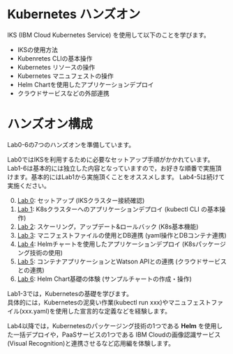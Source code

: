 # Kubernetes ハンズオン
IKS (IBM Cloud Kubernetes Service) を使用して以下のことを学びます。

- IKSの使用方法
- Kubenretes CLIの基本操作
- Kubernetes リソースの操作
- Kubernetes マニュフェストの操作
- Helm Chartを使用したアプリケーションデプロイ
- クラウドサービスなどの外部連携

# ハンズオン構成 
Lab0-6の7つのハンズオンを準備しています。

Lab0ではIKSを利用するために必要なセットアップ手順がかかれています。  
Lab1-6は基本的には独立した内容となっていますので，お好きな順番で実施頂けます。基本的にはLab1から実施頂くことをオススメします。
Lab4-5は続けて実施ください。

0. [Lab 0](Lab0): セットアップ (IKSクラスター接続確認)
1. [Lab 1](Lab1): K8sクラスターへのアプリケーションデプロイ (kubectl CLI の基本操作)
2. [Lab 2](Lab2): スケーリング，アップデート&ロールバック (K8s基本機能)
3. [Lab 3](Lab3): マニフェストファイルの使用とDB連携 (yaml操作とDBコンテナ連携)
4. [Lab 4](Lab4): Helmチャートを使用したアプリケーションデプロイ (K8sパッケージング技術の使用)
5. [Lab 5](Lab5): コンテナアプリケーションとWatson APIとの連携 (クラウドサービスとの連携)
6. [Lab 6](Lab6): Helm Chart基礎の体験 (サンプルチャートの作成・操作)

Lab1-3では，Kubernetesの基礎を学びます。  
具体的には，Kubernetesの泥臭い作業(kubectl run xxx)やマニュフェストファイル(xxx.yaml)を使用した宣言的な定義などを経験します。  

Lab4以降では，Kubernetesのパッケージング技術の1つである **Helm** を使用した一括デプロイや，PaaSサービスの1つである IBM Cloudの画像認識サービス(Visual Recognition)と連携させるなど応用編を体験します。
